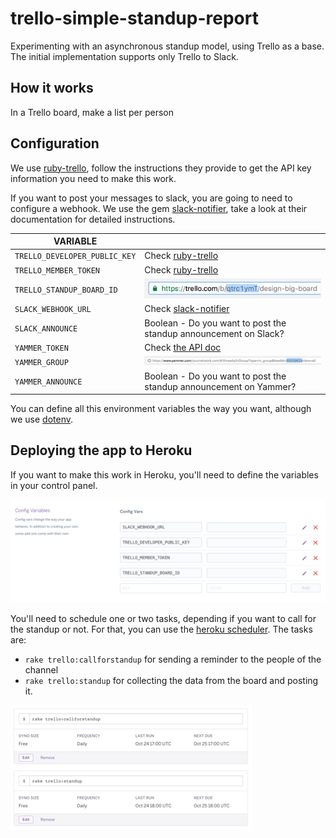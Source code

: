 # trello-simple-standup-report
Experimenting with an asynchronous standup model, using Trello as a base. The initial implementation supports only Trello to Slack.

## How it works
In a Trello board, make a list per person 

## Configuration
We use [ruby-trello](https://github.com/jeremytregunna/ruby-trello), follow the instructions they provide to get the API key information you need to make this work. 

If you want to post your messages to slack, you are going to need to configure a webhook. We use the gem [slack-notifier](https://github.com/stevenosloan/slack-notifier), take a look at their documentation for detailed instructions.

VARIABLE |  |
------------ | -------------
`TRELLO_DEVELOPER_PUBLIC_KEY` | Check [ruby-trello](https://github.com/jeremytregunna/ruby-trello)
`TRELLO_MEMBER_TOKEN` | Check [ruby-trello](https://github.com/jeremytregunna/ruby-trello)
`TRELLO_STANDUP_BOARD_ID` | ![board id](assets/TRELLO_STANDUP_BOARD_ID.png)
`SLACK_WEBHOOK_URL` | Check [slack-notifier](https://github.com/stevenosloan/slack-notifier)
`SLACK_ANNOUNCE` | Boolean - Do you want to post the standup announcement on Slack?
`YAMMER_TOKEN` | Check [the API doc](https://developer.yammer.com/docs/test-token)
`YAMMER_GROUP` | ![group id](assets/YAMMER_GROUP_ID.png)
`YAMMER_ANNOUNCE` | Boolean - Do you want to post the standup announcement on Yammer?

You can define all this environment variables the way you want, although we use [dotenv](https://github.com/bkeepers/dotenv).

## Deploying the app to Heroku
If you want to make this work in Heroku, you'll need to define the variables in your control panel.

![Config Variables](assets/heroku-vars.png)

You'll need to schedule one or two tasks, depending if you want to call for the standup or not. For that, you can use the [heroku scheduler](https://elements.heroku.com/addons/scheduler). The tasks are:
- `rake trello:callforstandup` for sending a reminder to the people of the channel
- `rake trello:standup` for collecting the data from the board and posting it.

![Scheduler](assets/heroku-scheduler.png)
